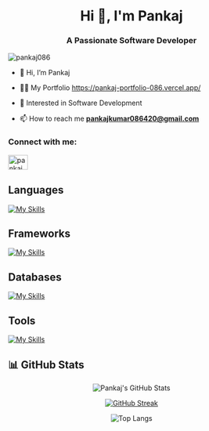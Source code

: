 <h1 align="center">Hi 👋, I'm Pankaj</h1>
<h3 align="center">A Passionate Software Developer</h3>

<p align="left"> <img src="https://komarev.com/ghpvc/?username=pankaj086&label=Profile%20views&color=0e75b6&style=flat" alt="pankaj086" /> </p>


- 👋 Hi, I’m Pankaj

- 👨‍💻 My Portfolio https://pankaj-portfolio-086.vercel.app/

- 🌱 Interested in Software Development
  
- 📫 How to reach me **pankajkumar086420@gmail.com**


<h3 align="left">Connect with me:</h3>
<p align="left">
<a href="https://linkedin.com/in/pankaj086" target="blank"><img align="center" src="https://raw.githubusercontent.com/rahuldkjain/github-profile-readme-generator/master/src/images/icons/Social/linked-in-alt.svg" alt="pankaj086" height="30" width="40" /></a>
</p>

<h2>Languages</h2>

[![My Skills](https://skillicons.dev/icons?i=html,css,js,ts,python,cpp,c)](https://skillicons.dev)

<h2>Frameworks</h2>

[![My Skills](https://skillicons.dev/icons?i=nextjs,react,tailwindcss,express,nodejs,firebase,npm,mui,vite,vs)](https://skillicons.dev)

<h2>Databases</h2>

[![My Skills](https://skillicons.dev/icons?i=mysql,mongo)](https://skillicons.dev)

<h2>Tools</h2>
 
[![My Skills](https://skillicons.dev/icons?i=git,github,postman,vercel,vscode)](https://skillicons.dev)

## 📊 **GitHub Stats**
<div align="center">
  
![Pankaj's GitHub Stats](https://github-readme-stats.vercel.app/api?username=pankaj086&theme=blue_navy&hide_border=false&include_all_commits=true&count_private=true)

[![GitHub Streak](https://nirzak-streak-stats.vercel.app?user=pankaj086&theme=blue_navy)](https://git.io/streak-stats)

![Top Langs](https://github-readme-stats.vercel.app/api/top-langs/?username=pankaj086&theme=blue_navy&hide_border=false&include_all_commits=true&count_private=true&layout=compact)

</div>
